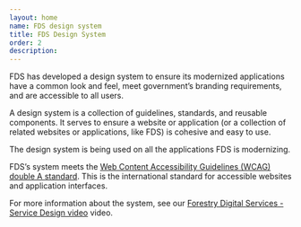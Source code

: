 ```yaml
---
layout: home
name: FDS design system
title: FDS Design System
order: 2
description:
---
```

FDS has developed a design system to ensure its modernized applications have a common look and feel, meet government’s branding requirements, and are accessible to all users.

A design system is a collection of guidelines, standards, and reusable components. It serves to ensure a website or application (or a collection of related websites or applications, like FDS) is cohesive and easy to use.

The design system is being used on all the applications FDS is modernizing.

FDS’s system meets the [Web Content Accessibility Guidelines (WCAG) double A standard](https://www.w3.org/WAI/WCAG2AA-Conformance). This is the international standard for accessible websites and application interfaces.

For more information about the system, see our [Forestry Digital Services - Service Design video](https://www.youtube.com/watch?v=pWMhSRMOcz0) video.
